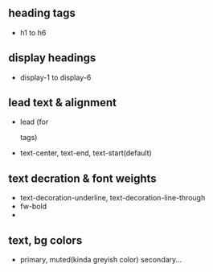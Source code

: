 ## heading tags
- h1 to h6

## display headings
- display-1 to display-6

## lead text & alignment
- lead (for <p> tags)
- text-center, text-end, text-start(default)

## text decration & font weights
- text-decoration-underline, text-decoration-line-through
- fw-bold
- <small></small>

## text, bg colors
- primary, muted(kinda greyish color) secondary...